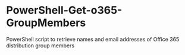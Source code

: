 # PowerShell-Get-o365-GroupMembers
PowerShell script to retrieve names and email addresses of Office 365 distribution group members
